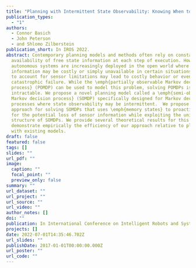 ```yaml
---
title: "Planning with Intermittent State Observability: Knowing When to Act Blind"
publication_types:
  - "1"
authors:
  - Connor Basich
  - John Peterson
  - and Shlomo Zilberstein
publication_short: In IROS 2022.
abstract: Contemporary planning models and methods often rely on constant
  availability of free state information at each step of execution. However,
  autonomous systems are increasingly deployed in the open world where state
  information may be costly or simply unavailable in certain situations. Failing
  to account for sensor limitations may lead to costly behavior or even
  catastrophic failure. While the \emph{partially observable Markov decision
  process} (POMDP) can be used to model this problem, solving POMDPs is often
  intractable. We propose a novel planning model called a \emph{semi-observable
  Markov decision process} (SOMDP) specifically designed for Markov decision
  processes where state observability may be intermittent.  We propose an
  approach for solving SOMDPs that uses \emph{memory states} to proactively plan
  for the potential loss of sensor information while exploiting the unique
  structure of SOMDPs. We provide several theoretical results for this model and
  demonstrate empirically the efficiency of our approach relative to planning
  with existing models.
draft: false
featured: false
tags: []
slides: ""
url_pdf: ""
image:
  caption: ""
  focal_point: ""
  preview_only: false
summary: ""
url_dataset: ""
url_project: ""
url_source: ""
url_video: ""
author_notes: []
doi: ""
publication: In International Conference on Intelligent Robots and Systems (IROS). 2022.
projects: []
date: 2022-07-01T14:35:46.702Z
url_slides: ""
publishDate: 2017-01-01T00:00:00.000Z
url_poster: ""
url_code: ""
---
```

